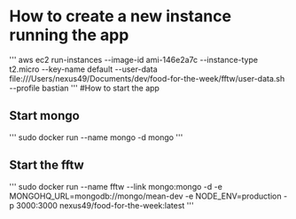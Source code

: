 # How to create a new instance running the app
'''
aws ec2 run-instances --image-id ami-146e2a7c --instance-type t2.micro --key-name default --user-data file:///Users/nexus49/Documents/dev/food-for-the-week/fftw/user-data.sh --profile bastian
'''
#How to start the app

## Start mongo
'''
sudo docker run --name mongo -d mongo
'''

## Start the fftw

'''
sudo docker run --name fftw --link mongo:mongo -d -e MONGOHQ_URL=mongodb://mongo/mean-dev -e NODE_ENV=production -p 3000:3000 nexus49/food-for-the-week:latest
'''



